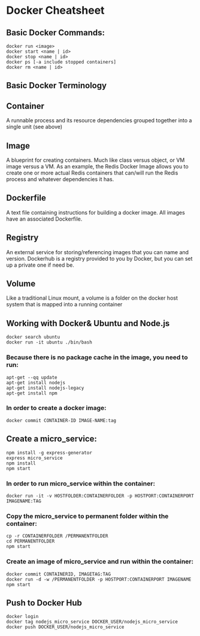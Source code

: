 # Docker Cheatsheet

## Basic Docker Commands:
```
docker run <image>
docker start <name | id>
docker stop <name | id>
docker ps [-a include stopped containers]
docker rm <name | id>
```

## Basic Docker Terminology

## Container
A runnable process and its resource dependencies grouped together into a single unit (see above)

## Image
A blueprint for creating containers. Much like class versus object, or VM image versus a VM. As an example, the Redis Docker Image allows you to create one or more actual Redis containers that can/will run the Redis process and whatever dependencies it has.

## Dockerfile
A text file containing instructions for building a docker image. All images have an associated Dockerfile.

## Registry
An external service for storing/referencing images that you can name and version. Dockerhub is a registry provided to you by Docker, but you can set up a private one if need be.

## Volume
Like a traditional Linux mount, a volume is a folder on the docker host system that is mapped into a running container 
  
## Working with Docker& Ubuntu and Node.js
```
docker search ubuntu 
docker run -it ubuntu ./bin/bash
```

### Because there is no package cache in the image, you need to run:
```
apt-get --qq update
apt-get install nodejs
apt-get install nodejs-legacy
apt-get install npm 
```

### In order to create a docker image:
```
docker commit CONTAINER-ID IMAGE-NAME:tag
```

## Create a micro_service:
```
npm install -g express-generator
express micro_service
npm install 
npm start 
```
### In order to run micro_service within the container:
```
docker run -it -v HOSTFOLDER:CONTAINERFOLDER -p HOSTPORT:CONTAINERPORT IMAGENAME:TAG
```
### Copy the micro_service to permanent folder within the container:
```
cp -r CONTAINERFOLDER /PERMANENTFOLDER
cd PERMANENTFOLDER
npm start
```
### Create an image of micro_service and run within the container:
```
docker commit CONTAINERID, IMAGETAG:TAG
docker run -d -w /PERMANENTFOLDER -p HOSTPORT:CONTAINERPORT IMAGENAME npm start
```

## Push to Docker Hub
```
docker login
docker tag nodejs_micro_service DOCKER_USER/nodejs_micro_service
docker push DOCKER_USER/nodejs_micro_service
```
  
